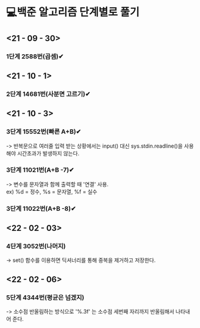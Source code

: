 # 💻백준 알고리즘 단계별로 풀기
## <21 - 09 - 30> <br> 
### 1단계 2588번(곱셈)✔<br>
## <21 - 10 - 1> <br> 
### 2단계 14681번(사분면 고르기)✔<br>
## <21 - 10 - 3> <br> 
### 3단계 15552번(빠른 A+B)✔<br>
-> 반복문으로 여러줄 입력 받는 상황에서는 input() 대신 sys.stdin.readline()을 사용해야 시간초과가 발생하지 않는다.
### 3단계 11021번(A+B -7)✔<br>
-> 변수를 문자열과 함께 출력할 때 '연결' 사용.<br>
ex) %d = 정수, %s = 문자열, %f = 실수
### 3단계 11022번(A+B -8)✔<br>
## <22 - 02 - 03> <br>
### 4단계 3052번(나머지)<br>
-> set() 함수를 이용하면 딕셔너리를 통해 중복을 제거하고 저장한다.<br>
## <22 - 02 - 06> <br>
### 5단계 4344번(평균은 넘겠지)<br>
-> 소수점 반올림하는 방식으로 '%.3f' 는 소수점 세번째 자리까지 반올림해서 나타내어 준다.
